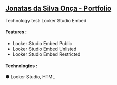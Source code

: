 ## [Jonatas da Silva Onça - Portfolio](https://jonatasonca.github.io/lookerstudioembed/)

Technology test: Looker Studio Embed

#### Features :

- Looker Studio Embed Public
- Looker Studio Embed Unlisted
- Looker Studio Embed Restricted

#### Technologies :

● Looker Studio, HTML